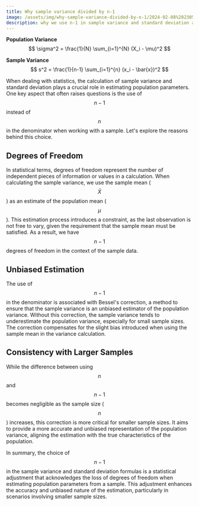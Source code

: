 ```yaml
---
title: Why sample variance divided by n-1
image: /assets/img/why-sample-variance-divided-by-n-1/2024-02-08%20230547.jpg
description: why we use n-1 in sample variance and standard deviation and n in population variance and standard deviation
---
```



**Population Variance**
$$
\sigma^2 = \frac{1}{N} \sum_{i=1}^{N} (X_i - \mu)^2
$$

**Sample Variance**
$$
s^2 = \frac{1}{n-1} \sum_{i=1}^{n} (x_i - \bar{x})^2
$$



When dealing with statistics, the calculation of sample variance and standard deviation plays a crucial role in estimating population parameters. One key aspect that often raises questions is the use of  $$ n-1 $$  instead of $$n$$ in the denominator when working with a sample. Let's explore the reasons behind this choice.

## Degrees of Freedom

In statistical terms, degrees of freedom represent the number of independent pieces of information or values in a calculation. When calculating the sample variance, we use the sample mean ($$\bar{X}$$) as an estimate of the population mean ($$\mu$$). This estimation process introduces a constraint, as the last observation is not free to vary, given the requirement that the sample mean must be satisfied. As a result, we have $$n-1$$ degrees of freedom in the context of the sample data.

## Unbiased Estimation

The use of $$n-1$$ in the denominator is associated with Bessel's correction, a method to ensure that the sample variance is an unbiased estimator of the population variance. Without this correction, the sample variance tends to underestimate the population variance, especially for small sample sizes. The correction compensates for the slight bias introduced when using the sample mean in the variance calculation.

## Consistency with Larger Samples

While the difference between using $$n$$ and $$n-1$$ becomes negligible as the sample size ($$n$$) increases, this correction is more critical for smaller sample sizes. It aims to provide a more accurate and unbiased representation of the population variance, aligning the estimation with the true characteristics of the population.

In summary, the choice of $$n-1$$ in the sample variance and standard deviation formulas is a statistical adjustment that acknowledges the loss of degrees of freedom when estimating population parameters from a sample. This adjustment enhances the accuracy and unbiased nature of the estimation, particularly in scenarios involving smaller sample sizes.

